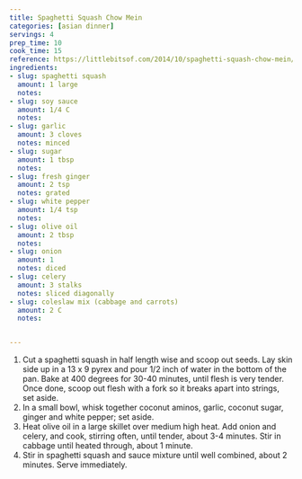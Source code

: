 ```yaml
---
title: Spaghetti Squash Chow Mein
categories: [asian dinner]
servings: 4
prep_time: 10
cook_time: 15
reference: https://littlebitsof.com/2014/10/spaghetti-squash-chow-mein/
ingredients:
- slug: spaghetti squash
  amount: 1 large
  notes:
- slug: soy sauce
  amount: 1/4 C
  notes:
- slug: garlic
  amount: 3 cloves
  notes: minced
- slug: sugar
  amount: 1 tbsp
  notes:
- slug: fresh ginger
  amount: 2 tsp
  notes: grated
- slug: white pepper
  amount: 1/4 tsp
  notes:
- slug: olive oil
  amount: 2 tbsp
  notes:
- slug: onion
  amount: 1
  notes: diced
- slug: celery
  amount: 3 stalks
  notes: sliced diagonally
- slug: coleslaw mix (cabbage and carrots)
  amount: 2 C
  notes:


---
```


1. Cut a spaghetti squash in half length wise and scoop out seeds. Lay skin side up in a 13 x 9 pyrex and pour 1/2 inch of water in the bottom of the pan. Bake at 400 degrees for 30-40 minutes, until flesh is very tender. Once done, scoop out flesh with a fork so it breaks apart into strings, set aside.
2. In a small bowl, whisk together coconut aminos, garlic, coconut sugar, ginger and white pepper; set aside.
3. Heat olive oil in a large skillet over medium high heat. Add onion and celery, and cook, stirring often, until tender, about 3-4 minutes. Stir in cabbage until heated through, about 1 minute.
4. Stir in spaghetti squash and sauce mixture until well combined, about 2 minutes. Serve immediately.

